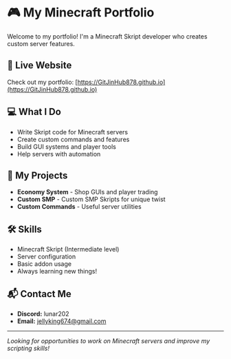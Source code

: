 # 🎮 My Minecraft Portfolio

Welcome to my portfolio! I'm a Minecraft Skript developer who creates custom server features.

## 🚀 Live Website
Check out my portfolio: [https://GitJinHub878.github.io](https://GitJinHub878.github.io)

## 💻 What I Do
- Write Skript code for Minecraft servers
- Create custom commands and features
- Build GUI systems and player tools
- Help servers with automation

## 📁 My Projects
- **Economy System** - Shop GUIs and player trading
- **Custom SMP** - Custom SMP Skripts for unique twist
- **Custom Commands** - Useful server utilities

## 🛠️ Skills
- Minecraft Skript (Intermediate level)
- Server configuration
- Basic addon usage
- Always learning new things!

## 📬 Contact Me
- **Discord:** lunar202
- **Email:** jellyking674@gmail.com

---
*Looking for opportunities to work on Minecraft servers and improve my scripting skills!*
